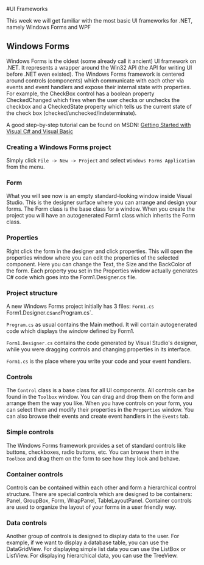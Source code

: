 #UI Frameworks

This week we will get familiar with the most basic UI frameworks
for .NET, namely Windows Forms and WPF

## Windows Forms

Windows Forms is the oldest (some already call it ancient) UI framework
on .NET. It represents a wrapper around the Win32 API (the API for writing
UI before .NET even existed). The Windows Forms framework is centered
around controls (components) which communicate with each other via events and event handlers
and expose their internal state with properties. For example, the CheckBox
control has a boolean property CheckedChanged which fires when the user checks
or unchecks the checkbox and a CheckedState property which tells us the current
state of the check box (checked/unchecked/indeterminate).

A good step-by-step tutorial can be found on MSDN: [Getting Started with Visual C# and Visual Basic](https://msdn.microsoft.com/en-us/library/dd492132.aspx)

### Creating a Windows Forms project

Simply click `File -> New -> Project` and select `Windows Forms Application`
from the menu.

### Form

What you will see now is an empty standard-looking window inside Visual Studio.
This is the designer surface where you can arrange and design your forms. The
Form class is the base class for a window. When you create the project you will
have an autogenerated Form1 class which inherits the Form class.

### Properties

Right click the form in the designer and click properties. This will open the
properties window where you can edit the properties of the selected component.
Here you can change the Text, the Size and the BackColor of the form. Each property
you set in the Properties window actually generates C# code which goes into the
Form1.Designer.cs file.

### Project structure

A new Windows Forms project initially has 3 files: `Form1.cs` Form1.Designer.cs` and `Program.cs`.

`Program.cs` as usual contains the Main method. It will contain autogenerated code which displays
the window defined by Form1.

`Form1.Designer.cs` contains the code generated by Visual Studio's designer, while you were
dragging controls and changing properties in its interface.

`Form1.cs` is the place where you write your code and your event handlers.

### Controls

The `Control` class is a base class for all UI components. All controls can be found
in the `Toolbox` window. You can drag and drop them on the form and arrange them the way
you like. When you have controls on your form, you can select them and modify their properties
in the `Properties` window. You can also browse their events and create event handlers in the
`Events` tab.

### Simple controls

The Windows Forms framework provides a set of standard controls like buttons, checkboxes,
radio buttons, etc. You can browse them in the `Toolbox` and drag them on the form to
see how they look and behave.

### Container controls

Controls can be contained within each other and form a hierarchical control structure.
There are special controls which are designed to be containers: Panel, GroupBox, Form,
WrapPanel, TableLayoutPanel. Container controls are used to organize the layout of your
forms in a user friendly way.

### Data controls

Another group of controls is designed to display data to the user. For example, if
we want to display a database table, you can use the DataGridView. For displaying
simple list data you can use the ListBox or ListView. For displaying hierarchical
data, you can use the TreeView.